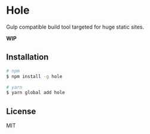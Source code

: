 # Hole

Gulp compatible build tool targeted for huge static sites.

**WIP**

## Installation

```bash
# npm
$ npm install -g hole

# yarn
$ yarn global add hole
```

## License

MIT
